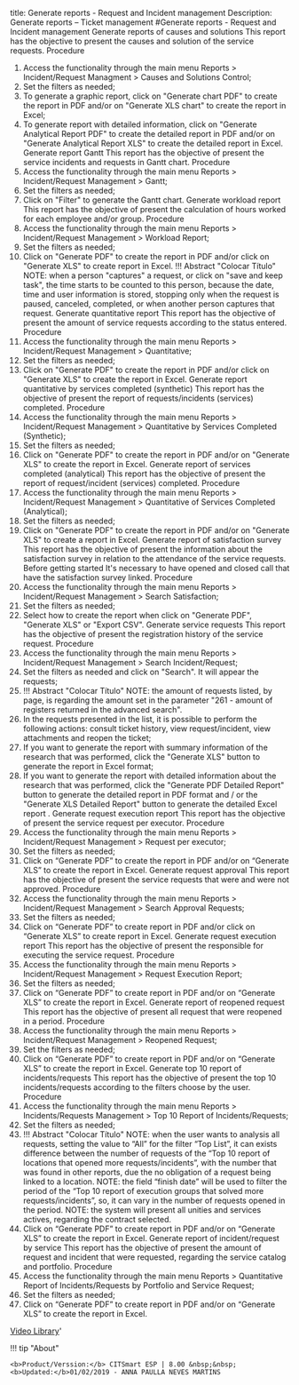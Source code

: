 title: Generate reports - Request and Incident management
Description: Generate reports – Ticket management
#Generate reports - Request and Incident management
Generate reports of causes and solutions
This report has the objective to present the causes and solution of the service requests.
Procedure
1.	Access the functionality through the main menu Reports > Incident/Request Managment > Causes and Solutions Control;
2.	Set the filters as needed;
3.	To generate a graphic report, click on "Generate chart PDF" to create the report in PDF and/or on "Generate XLS chart" to create the report in Excel;
4.	To generate report with detailed information, click on "Generate Analytical Report PDF" to create the detailed report in PDF and/or on "Generate Analytical Report XLS" to create the detailed report in Excel.
Generate report Gantt
This report has the objective of present the service incidents and requests in Gantt chart.
Procedure
1.	Access the functionality through the main menu Reports > Incident/Request Management > Gantt;
2.	Set the filters as needed;
3.	Click on "Filter" to generate the Gantt chart.
Generate workload report
This report has the objective of present the calculation of hours worked for each employee and/or group.
Procedure
1.	Access the functionality through the main menu Reports > Incident/Request Management > Workload Report;
2.	Set the filters as needed;
3.	Click on "Generate PDF" to create the report in PDF and/or click on "Generate XLS" to create report in Excel.
!!! Abstract "Colocar Título"
NOTE: when a person "captures" a request, or click on "save and keep task", the time starts to be counted to this person, because the date, time and user information is stored, stopping only when the request is paused, canceled, completed, or when another person captures that request.
Generate quantitative report
This report has the objective of present the amount of service requests according to the status entered.
Procedure
1.	Access the functionality through the main menu Reports > Incident/Request Management > Quantitative;
2.	Set the filters as needed;
3.	Click on "Generate PDF" to create the report in PDF and/or click on "Generate XLS" to create the report in Excel.
Generate report quantitative by services completed (synthetic)
This report has the objective of present the report of requests/incidents (services) completed.
Procedure
1.	Access the functionality through the main menu Reports > Incident/Request Management > Quantitative by Services Completed (Synthetic);
2.	Set the filters as needed;
3.	Click on "Generate PDF" to create the report in PDF and/or on "Generate XLS" to create the report in Excel.
Generate report of services completed (analytical)
This report has the objective of present the report of request/incident (services) completed.
Procedure
1.	Access the functionality through the main menu Reports > Incident/Request Management > Quantitative of Services Completed (Analytical);
2.	Set the filters as needed;
3.	Click on "Generate PDF" to create the report in PDF and/or on "Generate XLS" to create a report in Excel.
Generate report of satisfaction survey
This report has the objective of present the information about the satisfaction survey in relation to the attendance of the service requests.
Before getting started
It's necessary to have opened and closed call that have the satisfaction survey linked.
Procedure
1.	Access the functionality through the main menu Reports > Incident/Request Management > Search Satisfaction;
2.	Set the filters as needed;
3.	Select how to create the report when click on "Generate PDF", "Generate XLS" or "Export CSV".
Generate service requests
This report has the objective of present the registration history of the service request.
Procedure
1.	Access the functionality through the main menu Reports > Incident/Request Management > Search Incident/Request;
2.	Set the filters as needed and click on "Search". It will appear the requests;
3.	!!! Abstract "Colocar Título"
NOTE: the amount of requests listed, by page, is regarding the amount set in the parameter "261 - amount of registers returned in the advanced search".
4.	In the requests presented in the list, it is possible to perform the following actions: consult ticket history, view request/incident, view attachments and reopen the ticket;
5.	If you want to generate the report with summary information of the research that was performed, click the "Generate XLS" button to generate the report in Excel format;
6.	If you want to generate the report with detailed information about the research that was performed, click the "Generate PDF Detailed Report" button to generate the detailed report in PDF format and / or the "Generate XLS Detailed Report" button to generate the detailed Excel report .
Generate request execution report
This report has the objective of present the service request per executor.
Procedure
1.	Access the functionality through the main menu Reports > Incident/Request Management > Request per executor;
2.	Set the filters as needed;
3.	Click on “Generate PDF” to create the report in PDF and/or on “Generate XLS” to create the report in Excel.
Generate request approval
This report has the objective of present the service requests that were and were not approved.
Procedure
1.	Access the functionality through the main menu Reports > Incident/Request Management > Search Approval Requests;
2.	Set the filters as needed;
3.	Click on “Generate PDF” to create report in PDF and/or click on “Generate XLS” to create report in Excel.
Generate request execution report
This report has the objective of present the responsible for executing the service request.
Procedure
1.	Access the functionality through the main menu Reports > Incident/Request Management > Request Execution Report;
2.	Set the filters as needed;
3.	Click on “Generate PDF” to create report in PDF and/or on “Generate XLS” to create the report in Excel.
Generate report of reopened request
This report has the objective of present all request that were reopened in a period.
Procedure
1.	Access the functionality through the main menu Reports > Incident/Request Management > Reopened Request;
2.	Set the filters as needed;
3.	Click on “Generate PDF” to create report in PDF and/or on “Generate XLS” to create the report in Excel.
Generate top 10 report of incidents/requests
This report has the objective of present the top 10 incidents/requests according to the filters choose by the user.
Procedure
1.	Access the functionality through the main menu Reports > Incidents/Requests Management > Top 10 Report of Incidents/Requests;
2.	Set the filters as needed;
3.	!!! Abstract "Colocar Título"
NOTE: when the user wants to analysis all requests, setting the value to “All” for the filter “Top List”, it can exists difference between the number of requests of the “Top 10 report of locations that opened more requests/incidents”, with the number that was found in other reports, due the no obligation of a request being linked to a location.
NOTE: the field “finish date” will be used to filter the period of the “Top 10 report of execution groups that solved more requests/incidents”, so, it can vary in the number of requests opened in the period.
NOTE: the system will present all unities and services actives, regarding the contract selected.
4.	Click on “Generate PDF” to create report in PDF and/or on “Generate XLS” to create the report in Excel.
Generate report of incident/request by service
This report has the objective of present the amount of request and incident that were requested, regarding the service catalog and portfolio.
Procedure
1.	Access the functionality through the main menu Reports > Quantitative Report of Incidents/Requests by Portfolio and Service Request;
2.	Set the filters as needed;
3.	Click on “Generate PDF” to create report in PDF and/or on “Generate XLS” to create the report in Excel.


<i class='fa fa-youtube-play  fa-2x' style='color:#97ce17;vertical-align: middle;'> </i> [Video Library](https://www.youtube.com/playlist?list=PLB5qK2uzf2RNemh0QXhtOXntvZ6G6o2B)'

!!! tip "About"

    <b>Product/Verssion:</b> CITSmart ESP | 8.00 &nbsp;&nbsp;
    <b>Updated:</b>01/02/2019 - ANNA PAULLA NEVES MARTINS
